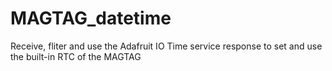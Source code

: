 # MAGTAG_datetime
 Receive, fliter and use the Adafruit IO Time service response to set and use the built-in RTC of the MAGTAG
